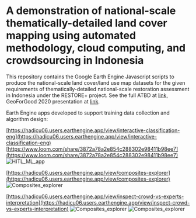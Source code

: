 # A demonstration of national-scale thematically-detailed land cover mapping using automated methodology, cloud computing, and crowdsourcing in Indonesia 

This repository contains the Google Earth Engine Javascript scripts to produce the national-scale land cover/land use map datasets for the given requirements of thematically-detailed national-scale restoration assessment in
Indonesia under the RESTORE+ project. See the full ATBD at 
[link](https://www.restoreplus.org/uploads/1/0/4/5/104525257/restore__technical_report_land_cover_mapping_july2022.pdf), GeoForGood 2020 presentation at [link](https://www.youtube.com/watch?v=JhtLs2sPPTk).


Earth Engine apps developed to support training data collection and algorithm design:


[https://hadicu06.users.earthengine.app/view/interactive-classification-eng](https://hadicu06.users.earthengine.app/view/interactive-classification-eng)
[https://www.loom.com/share/3872a78a2e854c288302e98411b98ee7](https://www.loom.com/share/3872a78a2e854c288302e98411b98ee7)
![HITL_ML_app]('../assets/HITL_ML_app.jpeg')


[https://hadicu06.users.earthengine.app/view/composites-explorer](https://hadicu06.users.earthengine.app/view/composites-explorer)
![Composites_explorer]('../assets/Composites_explorer.png')


[https://hadicu06.users.earthengine.app/view/inspect-crowd-vs-experts-interpretation](https://hadicu06.users.earthengine.app/view/inspect-crowd-vs-experts-interpretation)
![Composites_explorer]('../assets/Inspect_experts_vs_crowd_part1.png')
![Composites_explorer]('./assets/Inspect_experts_vs_crowd_part2.png')